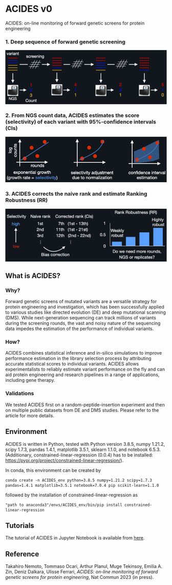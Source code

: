 # ACIDES v0
ACIDES: on-line monitoring of forward genetic screens for protein engineering

### 1. Deep sequence of forward genetic screening
![](./figure/Fig1.png)

### 2. From NGS count data, ACIDES estimates the score (selectivity) of each variant with 95%-confidence intervals (CIs)
![](./figure/Fig2.png)

### 3. ACIDES corrects the naive rank and estimate Ranking Robustness (RR)
![](./figure/Fig3.png)


## What is ACIDES?

### Why?
Forward genetic screens of mutated variants are a versatile strategy for 
protein engineering and investigation, which has been successfully applied 
to various studies like directed evolution (DE) and deep mutational 
scanning (DMS). While next-generation sequencing can track millions of 
variants during the screening rounds, the vast and noisy nature of the 
sequencing data impedes the estimation of the performance of individual 
variants. 


### How?
ACIDES combines statistical inference and in-silico simulations to improve 
performance estimation in the library selection process by attributing 
accurate statistical scores to individual variants. ACIDES allows experimentalists to reliably estimate variant performance 
on the fly and can aid protein engineering and research pipelines in 
a range of applications, including gene therapy.

### Validations
We tested ACIDES first on a random-peptide-insertion experiment and then on multiple public datasets from DE and DMS studies. 
Please refer to the article for more details.


## Environment

ACIDES is written in Python, tested with Python version 3.8.5, 
numpy 1.21.2, scipy 1.7.3, pandas 1.4.1, matplotlib 3.5.1, 
sklearn 1.1.0, and notebook 6.5.3. (Additionary, 
constrained-linear-regression (0.0.4) has to be 
installed: https://pypi.org/project/constrained-linear-regression/).

In conda, this environment can be created by
````
conda create -n ACIDES_env python=3.8.5 numpy=1.21.2 scipy=1.7.3 pandas=1.4.1 matplotlib=3.5.1 notebook=7.0.4 pip scikit-learn=1.1.0
````
followed by the installation of constrained-linear-regression as
````
"path to anaconda3"/envs/ACIDES_env/bin/pip install constrained-linear-regression
````


## Tutorials

The tutorial of ACIDES in Jupyter Notebook is available from 
[here](./tutorial/ACIDES_tutorial.ipynb). 

## Reference

Takahiro Nemoto, Tommaso Ocari, Arthur Planul, Muge Tekinsoy, Emilia A. Zin, Deniz Dalkara, Ulisse Ferrari, 
*ACIDES: on-line monitoring of forward genetic screens for protein engineering*, 
Nat Commun 2023 (in press).
